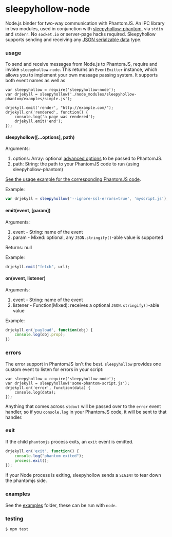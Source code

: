 sleepyhollow-node
==========

Node.js binder for two-way communication with PhantomJS. An IPC library in two modules, used in conjunction with [sleepyhollow-phantom](https://github.com/weisjohn/sleepyhollow-phantom), via `stdin` and `stderr`. No `socket.io` or server-page hacks required. Sleepyhollow supports sending and receiving any [JSON serialzable data](http://www.json.org/) type.

### usage

To send and receive messages from Node.js to PhantomJS, require and invoke `sleepyhollow-node`. This returns an `EventEmitter` instance, which allows you to implement your own message passing system. It supports both event names as well as 

```
var sleepyhollow = require('sleepyhollow-node');
var drjekyll = sleepyhollow('./node_modules/sleepyhollow-phantom/examples/simple.js');

drjekyll.emit('render', "http://example.com/");
drjekyll.on('rendered', function() {
    console.log('a page was rendered');
    drjekyll.emit('end');
});
```

#### sleepyhollow([...options], path)

Arguments:

1. options: Array: optional [advanced options](http://phantomjs.org/api/command-line.html) to be passed to PhantomJS.
2. path: String: the path to your PhantomJS code to run (using sleepyhollow-phantom)

[See the usage example for the corresponding PhantomJS code](https://github.com/weisjohn/sleepyhollow-phantom#usage).

Example:

```javascript
var drjekyll = sleepyhollow('--ignore-ssl-errors=true', 'myscript.js');
```

#### emit(event, [param])

Arguments:

1. event - String: name of the event
2. param - Mixed: optional, any `JSON.stringify()`-able value is supported

Returns: null

Example:

```javascript
drjekyll.emit("fetch", url);
```


#### on(event, listener)

Arguments:

1. event - String: name of the event
2. listener - Function(Mixed): receives a optional `JSON.stringify()`-able value

Example:

```javascript
drjekyll.on('payload', function(obj) {
    console.log(obj.prop);
})
```


### errors

The error support in PhantomJS isn't the best. `sleepyhollow` provides one custom event to listen for errors in your script:

```
var sleepyhollow = require('sleepyhollow-node');
var drjekyll = sleepyhollow('some-phantom-script.js');
drjekyll.on('error', function(data) {
    console.log(data);
});
```

Anything that comes across `stdout` will be passed over to the `error` event handler, so if you `console.log` in your PhantomJS code, it will be sent to that handler.


### exit

If the child `phantomjs` process exits, an `exit` event is emitted.

```javascript
drjekyll.on('exit', function() {
    console.log("phantom exited");
    process.exit();
});
```

If your Node process is exiting, sleepyhollow sends a `SIGINT` to tear down the phantomjs side.


### examples

See the [examples](examples) folder, these can be run with `node`.


### testing

```
$ npm test
```
